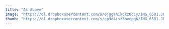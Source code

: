 ```yaml
---
title: "As Above"
image: "https://dl.dropboxusercontent.com/s/ejgganikqkz8dcy/IMG_6581.JPG"
thumb: "https://dl.dropboxusercontent.com/s/cp3o4isz3bvcpq6/IMG_6581.JPG"
---
```

